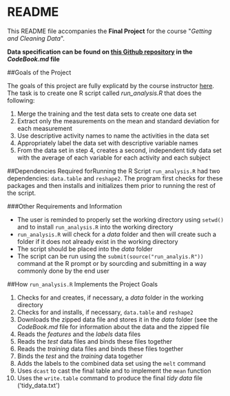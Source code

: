 README
======

This README file accompanies the **Final Project** for the course "*Getting and Cleaning Data*". 

**Data specification can be found on [this Github repository](https://github.com/ProfCLC/GettingAndCleaningData) in the *CodeBook.md* file**

##Goals of the Project

The goals of this project are fully explicatd by the course instructor  [here](https://class.coursera.org/getdata-007/human_grading/view/courses/972585/assessments/3/submissions).  The task is to create one R script called *run_analysis.R* that does the following:

1. Merge the training and the test data sets to create one data set
2. Extract only the measurements on the mean and standard deviation for each measurement 
3. Use descriptive activity names to name the activities in the data set
4. Appropriately label the data set with descriptive variable names 
5. From the data set in step 4, creates a second, independent tidy data set with the average of each variable for each activity and each subject

##Dependencies Required forRunning the R Script
`run_analysis.R` had two dependencies: `data.table` and `reshape2`. The program first checks for these packages and then installs and initializes them prior to running the rest of the script.

###Other Requirements and Information
* The user is reminded to properly set the working directory using `setwd()` and to install `run_analysis.R` into the working directory
* `run_analysis.R` will check for a *data* folder and then will create such a folder if it does not already exist in the working directory
* The script should be placed into the *data* folder
* The script can be run using the `submit(source("run_analyis.R"))` command at the R prompt or by sourcding and submitting in a way commonly done by the end user


##How `run_analysis.R` Implements the Project Goals

1. Checks for and creates, if necessary, a *data* folder in the working directory
2. Checks for and installs, if necessary, `data.table` and `reshape2`
3. Downloads the zipped data file and stores it in the *data* folder (see the *CodeBook.md* file for information about the data and the zipped file
4. Reads the *features* and the *labels* data files
5. Reads the *test* data files and binds these files together
6. Reads the *training* data files and binds these files together
7. Binds the *test* and the *training* data together
8. Adds the labels to the combined data set using the `melt` command
9. Uses `dcast` to cast the final table and to implement the `mean` function
10. Uses the `write.table` command to produce the final *tidy data* file ('tidy_data.txt')
